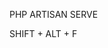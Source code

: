 <!-- comando para prender el servidor  -->
PHP ARTISAN SERVE

<!-- Para acomodar y tabular   -->
SHIFT + ALT + F 